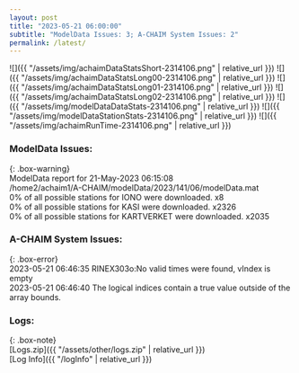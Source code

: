 ```yaml
---
layout: post
title: "2023-05-21 06:00:00"
subtitle: "ModelData Issues: 3; A-CHAIM System Issues: 2"
permalink: /latest/
---
```


![]({{ "/assets/img/achaimDataStatsShort-2314106.png" | relative_url }})
![]({{ "/assets/img/achaimDataStatsLong00-2314106.png" | relative_url }})
![]({{ "/assets/img/achaimDataStatsLong01-2314106.png" | relative_url }})
![]({{ "/assets/img/achaimDataStatsLong02-2314106.png" | relative_url }})
![]({{ "/assets/img/modelDataDataStats-2314106.png" | relative_url }})
![]({{ "/assets/img/modelDataStationStats-2314106.png" | relative_url }})
![]({{ "/assets/img/achaimRunTime-2314106.png" | relative_url }})


### ModelData Issues:  
  
{: .box-warning}  
 ModelData report for 21-May-2023 06:15:08   
 /home2/achaim1/A-CHAIM/modelData/2023/141/06/modelData.mat   
 0% of all possible stations for IONO were downloaded. x8   
 0% of all possible stations for KASI were downloaded. x2326   
 0% of all possible stations for KARTVERKET were downloaded. x2035   
  
### A-CHAIM System Issues:  
  
{: .box-error}  
2023-05-21 06:46:35 RINEX303o:No valid times were found, vIndex is empty  
2023-05-21 06:46:40 The logical indices contain a true value outside of the array bounds.  

### Logs:  
  
{: .box-note}  
[Logs.zip]({{ "/assets/other/logs.zip" | relative_url }})  
[Log Info]({{ "/logInfo" | relative_url }})  
